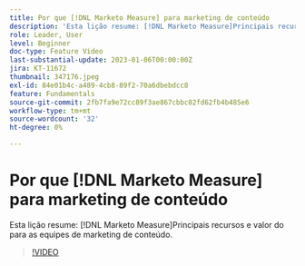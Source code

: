 ```yaml
---
title: Por que [!DNL Marketo Measure] para marketing de conteúdo
description: 'Esta lição resume: [!DNL Marketo Measure]Principais recursos e valor do para as equipes de marketing de conteúdo.'
role: Leader, User
level: Beginner
doc-type: Feature Video
last-substantial-update: 2023-01-06T00:00:00Z
jira: KT-11672
thumbnail: 347176.jpeg
exl-id: 84e01b4c-a489-4cb8-89f2-70a6dbebdcc8
feature: Fundamentals
source-git-commit: 2fb7fa9e72cc89f3ae867cbbc02fd62fb4b485e6
workflow-type: tm+mt
source-wordcount: '32'
ht-degree: 0%

---
```


# Por que [!DNL Marketo Measure] para marketing de conteúdo

Esta lição resume: [!DNL Marketo Measure]Principais recursos e valor do para as equipes de marketing de conteúdo.

>[!VIDEO](https://video.tv.adobe.com/v/347176/?quality=12&learn=on)
